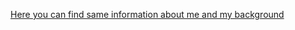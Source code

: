 <a href="https://drive.google.com/file/d/1BEWbRyuO3AgtcHT0qzP77W3vgs5VANZs/view"> Here you can find same information about me and my background</a>